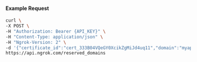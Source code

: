 <!-- Code generated for API Clients. DO NOT EDIT. -->

#### Example Request

```bash
curl \
-X POST \
-H "Authorization: Bearer {API_KEY}" \
-H "Content-Type: application/json" \
-H "Ngrok-Version: 2" \
-d '{"certificate_id":"cert_333B04VQeGY0XcikZgMiJd4uq11","domain":"myapp.mydomain.com","region":"us"}' \
https://api.ngrok.com/reserved_domains
```
